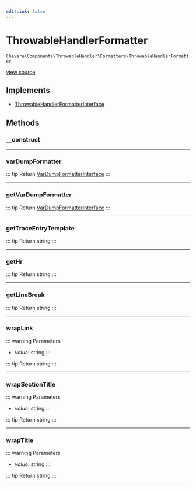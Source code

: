 ```yaml
---
editLink: false
---
```


# ThrowableHandlerFormatter

`Chevere\Components\ThrowableHandler\Formatters\ThrowableHandlerFormatter`

[view source](https://github.com/chevere/chevere/blob/master/src/Chevere/Components/ThrowableHandler/Formatters/ThrowableHandlerFormatter.php)

## Implements

- [ThrowableHandlerFormatterInterface](../../../Interfaces/ThrowableHandler/ThrowableHandlerFormatterInterface.md)

## Methods

### __construct

---

### varDumpFormatter

::: tip Return
[VarDumpFormatterInterface](../../../Interfaces/VarDump/VarDumpFormatterInterface.md)
:::

---

### getVarDumpFormatter

::: tip Return
[VarDumpFormatterInterface](../../../Interfaces/VarDump/VarDumpFormatterInterface.md)
:::

---

### getTraceEntryTemplate

::: tip Return
string
:::

---

### getHr

::: tip Return
string
:::

---

### getLineBreak

::: tip Return
string
:::

---

### wrapLink

::: warning Parameters
- *value*: string
:::

::: tip Return
string
:::

---

### wrapSectionTitle

::: warning Parameters
- *value*: string
:::

::: tip Return
string
:::

---

### wrapTitle

::: warning Parameters
- *value*: string
:::

::: tip Return
string
:::

---
